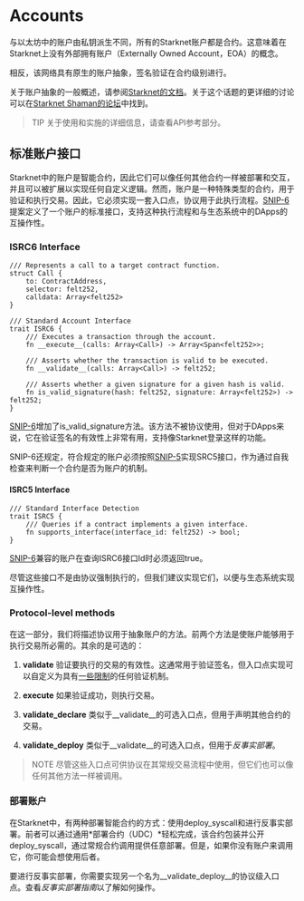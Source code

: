 # Accounts
与以太坊中的账户由私钥派生不同，所有的Starknet账户都是合约。这意味着在Starknet上没有外部拥有账户（Externally Owned Account，EOA）的概念。

相反，该网络具有原生的账户抽象，签名验证在合约级别进行。

关于账户抽象的一般概述，请参阅[Starknet的文档](https://docs.starknet.io/documentation/architecture_and_concepts/Accounts/introduction/)。关于这个话题的更详细的讨论可以在[Starknet Shaman的论坛](https://community.starknet.io/t/starknet-account-abstraction-model-part-1/781)中找到。

> TIP
关于使用和实施的详细信息，请查看API参考部分。

## 标准账户接口
Starknet中的账户是智能合约，因此它们可以像任何其他合约一样被部署和交互，并且可以被扩展以实现任何自定义逻辑。然而，账户是一种特殊类型的合约，用于验证和执行交易。因此，它必须实现一套入口点，协议用于此执行流程。[SNIP-6](https://github.com/ericnordelo/SNIPs/blob/feat/standard-account/SNIPS/snip-6.md)提案定义了一个账户的标准接口，支持这种执行流程和与生态系统中的DApps的互操作性。

### ISRC6 Interface
```
/// Represents a call to a target contract function.
struct Call {
    to: ContractAddress,
    selector: felt252,
    calldata: Array<felt252>
}

/// Standard Account Interface
trait ISRC6 {
    /// Executes a transaction through the account.
    fn __execute__(calls: Array<Call>) -> Array<Span<felt252>>;

    /// Asserts whether the transaction is valid to be executed.
    fn __validate__(calls: Array<Call>) -> felt252;

    /// Asserts whether a given signature for a given hash is valid.
    fn is_valid_signature(hash: felt252, signature: Array<felt252>) -> felt252;
}
```

[SNIP-6](https://github.com/ericnordelo/SNIPs/blob/feat/standard-account/SNIPS/snip-6.md)增加了is_valid_signature方法。该方法不被协议使用，但对于DApps来说，它在验证签名的有效性上非常有用，支持像Starknet登录这样的功能。

SNIP-6还规定，符合规定的账户必须按照[SNIP-5](https://github.com/starknet-io/SNIPs/blob/main/SNIPS/snip-5.md)实现SRC5接口，作为通过自我检查来判断一个合约是否为账户的机制。

#### ISRC5 Interface
```
/// Standard Interface Detection
trait ISRC5 {
    /// Queries if a contract implements a given interface.
    fn supports_interface(interface_id: felt252) -> bool;
}
```

[SNIP-6](https://github.com/ericnordelo/SNIPs/blob/feat/standard-account/SNIPS/snip-6.md)兼容的账户在查询ISRC6接口Id时必须返回true。

尽管这些接口不是由协议强制执行的，但我们建议实现它们，以便与生态系统实现互操作性。

### Protocol-level methods
在这一部分，我们将描述协议用于抽象账户的方法。前两个方法是使账户能够用于执行交易所必需的。其余的是可选的：

1. __validate__ 验证要执行的交易的有效性。这通常用于验证签名，但入口点实现可以自定义为具有[一些限制](https://docs.starknet.io/documentation/architecture_and_concepts/Accounts/validate_and_execute/#validate_limitations)的任何验证机制。

2. __execute__ 如果验证成功，则执行交易。

3. __validate_declare__ 类似于__validate__的可选入口点，但用于声明其他合约的交易。

4. __validate_deploy__ 类似于__validate__的可选入口点，但用于*反事实部署*。

> NOTE
尽管这些入口点可供协议在其常规交易流程中使用，但它们也可以像任何其他方法一样被调用。

### 部署账户
在Starknet中，有两种部署智能合约的方式：使用deploy_syscall和进行反事实部署。前者可以通过通用*部署合约（UDC）*轻松完成，该合约包装并公开deploy_syscall，通过常规合约调用提供任意部署。但是，如果你没有账户来调用它，你可能会想使用后者。

要进行反事实部署，你需要实现另一个名为__validate_deploy__的协议级入口点。查看*反事实部署指南*以了解如何操作。